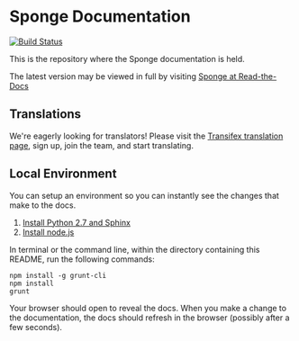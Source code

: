 # Sponge Documentation

[![Build Status](https://travis-ci.org/SpongePowered/SpongeDocs.svg?branch=master)](https://travis-ci.org/SpongePowered/SpongeDocs)

This is the repository where the Sponge documentation is held.


The latest version may be viewed in full by visiting [Sponge at Read-the-Docs](https://docs.spongepowered.org/)

## Translations

We're eagerly looking for translators! Please visit the [Transifex translation page](https://www.transifex.com/projects/p/sponge-docs/), sign up, join the team, and start translating.

## Local Environment

You can setup an environment so you can instantly see the changes that make to the docs.

1. [Install Python 2.7 and Sphinx](http://sphinx-doc.org/latest/install.html)
2. [Install node.js](http://nodejs.org/download/)

In terminal or the command line, within the directory containing this README, run the following commands:

	npm install -g grunt-cli
	npm install
	grunt

Your browser should open to reveal the docs. When you make a change to the documentation, the docs should refresh in the browser (possibly after a few seconds).
